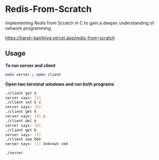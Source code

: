 # Redis-From-Scratch
Implementing Redis from Scratch in C to gain a deeper understanding of network programming

https://harsh-banthiya.vercel.app/redis-from-scratch

## Usage

**To run server and client**
```sh
make server ; make client
```

**Open two terminal windows and run both programs**
```sh
./client get k
server says: [2]
./client set k v
server says: [0]
./client get k
server says: [0] v
./client del k
server says: [0]
./client get k
server says: [2]
./client aaa bbb
server says: [1] Unknown cmd

```
```sh
./server
```
